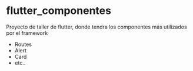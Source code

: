 # flutter_componentes

Proyecto de taller de flutter, donde tendra los componentes más utilizados por el framework

- Routes
- Alert
- Card
 - etc..
